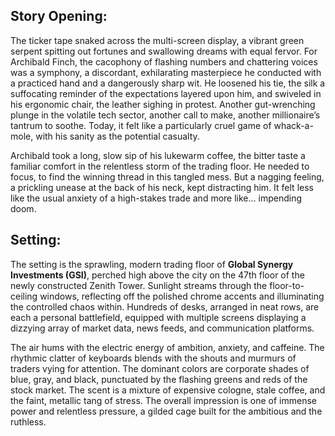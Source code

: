 ## Story Opening:

The ticker tape snaked across the multi-screen display, a vibrant green serpent spitting out fortunes and swallowing dreams with equal fervor. For Archibald Finch, the cacophony of flashing numbers and chattering voices was a symphony, a discordant, exhilarating masterpiece he conducted with a practiced hand and a dangerously sharp wit. He loosened his tie, the silk a suffocating reminder of the expectations layered upon him, and swiveled in his ergonomic chair, the leather sighing in protest. Another gut-wrenching plunge in the volatile tech sector, another call to make, another millionaire’s tantrum to soothe. Today, it felt like a particularly cruel game of whack-a-mole, with his sanity as the potential casualty.

Archibald took a long, slow sip of his lukewarm coffee, the bitter taste a familiar comfort in the relentless storm of the trading floor. He needed to focus, to find the winning thread in this tangled mess. But a nagging feeling, a prickling unease at the back of his neck, kept distracting him. It felt less like the usual anxiety of a high-stakes trade and more like... impending doom.
## Setting:

The setting is the sprawling, modern trading floor of **Global Synergy Investments (GSI)**, perched high above the city on the 47th floor of the newly constructed Zenith Tower. Sunlight streams through the floor-to-ceiling windows, reflecting off the polished chrome accents and illuminating the controlled chaos within. Hundreds of desks, arranged in neat rows, are each a personal battlefield, equipped with multiple screens displaying a dizzying array of market data, news feeds, and communication platforms.

The air hums with the electric energy of ambition, anxiety, and caffeine. The rhythmic clatter of keyboards blends with the shouts and murmurs of traders vying for attention. The dominant colors are corporate shades of blue, gray, and black, punctuated by the flashing greens and reds of the stock market. The scent is a mixture of expensive cologne, stale coffee, and the faint, metallic tang of stress. The overall impression is one of immense power and relentless pressure, a gilded cage built for the ambitious and the ruthless.
